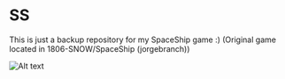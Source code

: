 # SS
This is just a backup repository for my SpaceShip game :) (Original game located in 1806-SNOW/SpaceShip (jorgebranch))


![Alt text](../screenshots/ss1.png?raw=true "Title")

